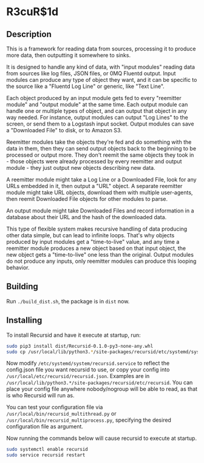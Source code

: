 # R3cuR$1d

## Description
This is a framework for reading data from sources, processing it to produce more data, then outputting it somewhere to sinks.

It is designed to handle any kind of data, with "input modules" reading data from sources like log files, JSON files, or 0MQ Fluentd output.  Input modules can produce any type of object they want, and it can be specific to the source like a "Fluentd Log Line" or generic, like "Text Line".

Each object produced by an input module gets fed to every "reemitter module" and "output module" at the same time.  Each output module can handle one or multiple types of object, and can output that object in any way needed.  For instance, output modules can output "Log Lines" to the screen, or send them to a Logstash input socket.  Output modules can save a "Downloaded File" to disk, or to Amazon S3.

Reemitter modules take the objects they're fed and do something with the data in them, then they can send output objects back to the beginning to be processed or output more.  They don't reemit the same objects they took in - those objects were already processed by every reemitter and output module - they just output new objects describing new data.

A reemitter module might take a Log Line or a Downloaded File, look for any URLs embedded in it, then output a "URL" object.  A separate reemitter module might take URL objects, download them with multiple user-agents, then reemit Downloaded File objects for other modules to parse.

An output module might take Downloaded Files and record information in a database about their URL and the hash of the downloaded data.

This type of flexible system makes recursive handling of data producing other data simple, but can lead to infinite loops.  That's why objects produced by input modules get a "time-to-live" value, and any time a reemitter module produces a new object based on that input object, the new object gets a "time-to-live" one less than the original.  Output modules do not produce any inputs, only reemitter modules can produce this looping behavior.

## Building
Run `./build_dist.sh`, the package is in `dist` now.

## Installing
To install Recursid and have it execute at startup, run:

```bash
sudo pip3 install dist/Recursid-0.1.0-py3-none-any.whl
sudo cp /usr/local/lib/python3.*/site-packages/recursid/etc/systemd/system/recursid.service /etc/systemd/system
```

Now modify `/etc/systemd/system/recursid.service` to reflect the config.json file you want recursid to use, or copy your config into `/usr/local/etc/recursid/recursid.json`.  Examples are in `/usr/local/lib/python3.*/site-packages/recursid/etc/recursid`.  You can place your config file anywhere nobody/nogroup will be able to read, as that is who Recursid will run as.

You can test your configuration file via `/usr/local/bin/recursid_multithread.py` or `/usr/local/bin/recursid_multiprocess.py`, specifying the desired configuration file as argument.

Now running the commands below will cause recursid to execute at startup.

```bash
sudo systemctl enable recursid
sudo service recursid restart
```
